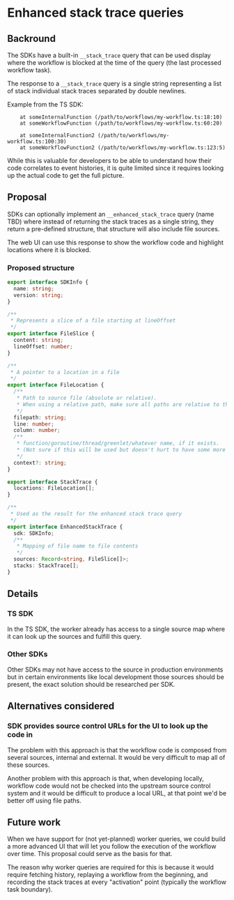 # Enhanced stack trace queries

## Backround

The SDKs have a built-in `__stack_trace` query that can be used display where the workflow is blocked at the time of the
query (the last processed workflow task).

The response to a `__stack_trace` query is a single string representing a list of stack individual stack traces
separated by double newlines.

Example from the TS SDK:

```
    at someInternalFunction (/path/to/workflows/my-workflow.ts:18:10)
    at someWorkflowFunction (/path/to/workflows/my-workflow.ts:60:20)

    at someInternalFunction2 (/path/to/workflows/my-workflow.ts:100:30)
    at someWorkflowFunction2 (/path/to/workflows/my-workflow.ts:123:5)
```

While this is valuable for developers to be able to understand how their code correlates to event histories, it is quite
limited since it requires looking up the actual code to get the full picture.

## Proposal

SDKs can optionally implement an `__enhanced_stack_trace` query (name TBD) where instead of returning the stack traces
as a single string, they return a pre-defined structure, that structure will also include file sources.

The web UI can use this response to show the workflow code and highlight locations where it is blocked.

### Proposed structure

```ts
export interface SDKInfo {
  name: string;
  version: string;
}

/**
 * Represents a slice of a file starting at lineOffset
 */
export interface FileSlice {
  content: string;
  lineOffset: number;
}

/**
 * A pointer to a location in a file
 */
export interface FileLocation {
  /**
   * Path to source file (absolute or relative).
   * When using a relative path, make sure all paths are relative to the same root.
   */
  filepath: string;
  line: number;
  column: number;
  /**
   * function/goroutine/thread/greenlet/whatever name, if it exists.
   * (Not sure if this will be used but doesn't hurt to have some more information)
   */
  context?: string;
}

export interface StackTrace {
  locations: FileLocation[];
}

/**
 * Used as the result for the enhanced stack trace query
 */
export interface EnhancedStackTrace {
  sdk: SDKInfo;
  /**
   * Mapping of file name to file contents
   */
  sources: Record<string, FileSlice[]>;
  stacks: StackTrace[];
}
```

## Details

### TS SDK

In the TS SDK, the worker already has access to a single source map where it can look up the sources and fulfill this
query.

### Other SDKs

Other SDKs may not have access to the source in production environments but in certain environments like local
development those sources should be present, the exact solution should be researched per SDK.

## Alternatives considered

### SDK provides source control URLs for the UI to look up the code in

The problem with this approach is that the workflow code is composed from several sources, internal and external.
It would be very difficult to map all of these sources.

Another problem with this approach is that, when developing locally, workflow code would not be checked into the
upstream source control system and it would be difficult to produce a local URL, at that point we'd be better off using
file paths.

## Future work

When we have support for (not yet-planned) worker queries, we could build a more advanced UI that will let you follow
the execution of the workflow over time. This proposal could serve as the basis for that.

The reason why worker queries are required for this is because it would require fetching history, replaying a workflow
from the beginning, and recording the stack traces at every "activation" point (typically the workflow task boundary).
